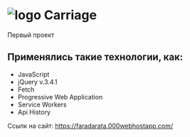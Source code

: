 <h1><img src="https://faradarata.000webhostapp.com/img/icons/favicon.png" alt="logo"> Carriage</h1>
<p>Первый проект</p>

<h2>Применялись такие технологии, как:</h2>
<ul>
  <li>JavaScript</li>
  <li>jQuery v.3.4.1</li>
  <li>Fetch</li>
  <li>Progressive Web Application</li>
  <li>Service Workers</li>
  <li>Api History</li>
</ul>

Ссылк на сайт: https://faradarata.000webhostapp.com/

